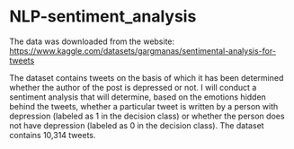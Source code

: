 # NLP-sentiment_analysis
The data was downloaded from the website: https://www.kaggle.com/datasets/gargmanas/sentimental-analysis-for-tweets

The dataset contains tweets on the basis of which it has been determined whether the author of the post is depressed or not. 
I will conduct a sentiment analysis that will determine, based on the emotions hidden behind the tweets, whether a particular tweet is written by 
a person with depression (labeled as 1 in the decision class) or whether the person does not have depression (labeled as 0 in the decision class). 
The dataset contains 10,314 tweets.
